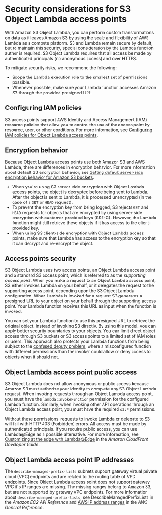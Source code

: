 # Security considerations for S3 Object Lambda access points<a name="olap-security"></a>

With Amazon S3 Object Lambda, you can perform custom transformations on data as it leaves Amazon S3 by using the scale and flexibility of AWS Lambda as a compute platform\. S3 and Lambda remain secure by default, but to maintain this security, special consideration by the Lambda function author is required\. S3 Object Lambda requires that all access be made by authenticated principals \(no anonymous access\) and over HTTPS\.

To mitigate security risks, we recommend the following: 
+ Scope the Lambda execution role to the smallest set of permissions possible\.
+ Whenever possible, make sure your Lambda function accesses Amazon S3 through the provided presigned URL\. 

## Configuring IAM policies<a name="olap-iam-policies"></a>

S3 access points support AWS Identity and Access Management \(IAM\) resource policies that allow you to control the use of the access point by resource, user, or other conditions\. For more information, see [Configuring IAM policies for Object Lambda access points](olap-policies.md)\.

## Encryption behavior<a name="olap-encryption"></a>

Because Object Lambda access points use both Amazon S3 and AWS Lambda, there are differences in encryption behavior\. For more information about default S3 encryption behavior, see [Setting default server\-side encryption behavior for Amazon S3 buckets](bucket-encryption.md)\.
+ When you're using S3 server\-side encryption with Object Lambda access points, the object is decrypted before being sent to Lambda\. After the object is sent to Lambda, it is processed unencrypted \(in the case of a `GET` or `HEAD` request\)\.
+ To prevent the encryption key from being logged, S3 rejects `GET` and `HEAD` requests for objects that are encrypted by using server\-side encryption with customer\-provided keys \(SSE\-C\)\. However, the Lambda function might still retrieve these objects if it has access to the client\-provided key\.
+ When using S3 client\-side encryption with Object Lambda access points, make sure that Lambda has access to the encryption key so that it can decrypt and re\-encrypt the object\.

## Access points security<a name="olap-access-points-security"></a>

S3 Object Lambda uses two access points, an Object Lambda access point and a standard S3 access point, which is referred to as the *supporting access point*\. When you make a request to an Object Lambda access point, S3 either invokes Lambda on your behalf, or it delegates the request to the supporting access point, depending upon the S3 Object Lambda configuration\. When Lambda is invoked for a request S3 generates a presigned URL to your object on your behalf through the supporting access point\. Your Lambda function receives this URL as input when the function is invoked\.

You can set your Lambda function to use this presigned URL to retrieve the original object, instead of invoking S3 directly\. By using this model, you can apply better security boundaries to your objects\. You can limit direct object access through S3 buckets or S3 access points to a limited set of IAM roles or users\. This approach also protects your Lambda functions from being subject to the [confused deputy problem](https://docs.aws.amazon.com/IAM/latest/UserGuide/confused-deputy.html), where a misconfigured function with different permissions than the invoker could allow or deny access to objects when it should not\.

## Object Lambda access point public access<a name="olap-public-access"></a>

S3 Object Lambda does not allow anonymous or public access because Amazon S3 must authorize your identity to complete any S3 Object Lambda request\. When invoking requests through an Object Lambda access point, you must have the `lambda:InvokeFunction` permission for the configured Lambda function\. Similarly, when invoking other API operations through an Object Lambda access point, you must have the required `s3:*` permissions\. 

Without these permissions, requests to invoke Lambda or delegate to S3 will fail with HTTP 403 \(Forbidden\) errors\. All access must be made by authenticated principals\. If you require public access, you can use Lambda@Edge as a possible alternative\. For more information, see [Customizing at the edge with Lambda@Edge](https://docs.aws.amazon.com/AmazonCloudFront/latest/DeveloperGuide/lambda-at-the-edge.html) in the *Amazon CloudFront Developer Guide*\.

## Object Lambda access point IP addresses<a name="olap-ips"></a>

The `describe-managed-prefix-lists` subnets support gateway virtual private cloud \(VPC\) endpoints and are related to the routing table of VPC endpoints\. Since Object Lambda access point does not support gateway VPC it's IP ranges are missing\. The missing ranges belong to Amazon S3, but are not supported by gateway VPC endpoints\. For more information about `describe-managed-prefix-lists`, see [DescribeManagedPrefixLists](https://docs.aws.amazon.com/AWSEC2/latest/APIReference/API_DescribeManagedPrefixLists.html) in the *Amazon EC2 API Reference* and [AWS IP address ranges](https://docs.aws.amazon.com/general/latest/gr/aws-ip-ranges.html) in the *AWS General Reference*\.